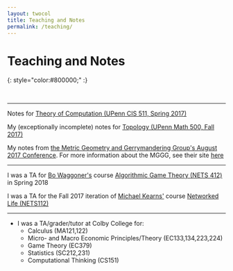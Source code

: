 ```yaml
---
layout: twocol
title: Teaching and Notes
permalink: /teaching/
---
```


# Teaching and Notes
{: style="color:#800000;" :}

<br>






----
Notes for [Theory of Computation (UPenn CIS 511, Spring 2017)](http://zachschutzman.com/assets/notes/toc511.pdf)

My (exceptionally incomplete) notes for [Topology (UPenn Math 500, Fall 2017)](http://zachschutzman.com/assets/notes/topo500.pdf)

My notes from [the Metric Geometry and Gerrymandering Group's August 2017 Conference](http://zachschutzman.com/assets/notes/mggg.pdf).  For more information about the MGGG, see their site [here](http://sites.tufts.edu/gerrymandr)



----

I was a TA for [Bo Waggoner's](https://www.bowaggoner.com/) course [Algorithmic Game Theory (NETS 412)](https://www.bowaggoner.com/courses/2018/nets412/) in Spring 2018

I was a TA for the Fall 2017 iteration of [Michael Kearns'](http://cis.upenn.edu/~mkearns) course [Networked Life (NETS112)](http://www.cis.upenn.edu/~mkearns/teaching/NetworkedLife/)

----
* I was a TA/grader/tutor at Colby College for:
	- Calculus (MA121,122)
	- Micro- and Macro Economic Principles/Theory (EC133,134,223,224)
	- Game Theory (EC379)
	- Statistics (SC212,231)
	- Computational Thinking (CS151)
	
